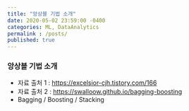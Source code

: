 ```yaml
---
title: "앙상블 기법 소개"
date: 2020-05-02 23:59:00 -0400
categories: ML, DataAnalytics
permalink : /posts/
published: true
---
```





### 앙상블 기법 소개

- 자료 출처 1 : https://excelsior-cjh.tistory.com/166
- 자료 출처 2 : https://swalloow.github.io/bagging-boosting
- Bagging / Boosting / Stacking
  